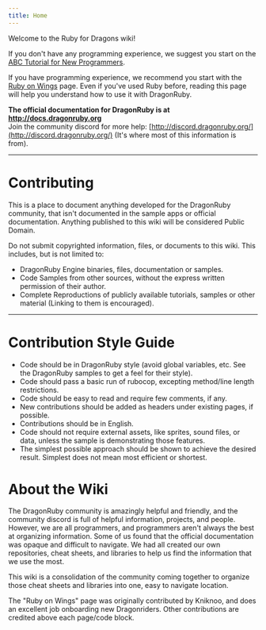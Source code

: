 ```yaml
---
title: Home
---
```


Welcome to the Ruby for Dragons wiki!

If you don't have any programming experience, we suggest you start on the [ABC Tutorial for New Programmers](https://github.com/DSchaedler/Ruby_for_Dragons/wiki/ABC-Tutorial-for-New-Programmers).

If you have programming experience, we recommend you start with the [Ruby on Wings](https://github.com/DSchaedler/Ruby_for_Dragons/wiki/Ruby-on-Wings) page. Even if you've used Ruby before, reading this page will help you understand how to use it with DragonRuby.

**The official documentation for DragonRuby is at http://docs.dragonruby.org**  
Join the community discord for more help: [http://discord.dragonruby.org/](http://discord.dragonruby.org/) (It's where most of this information is from).

***

# Contributing
This is a place to document anything developed for the DragonRuby community, that isn't documented in the sample apps or official documentation. Anything published to this wiki will be considered Public Domain.

Do not submit copyrighted information, files, or documents to this wiki. This includes, but is not limited to:
- DragonRuby Engine binaries, files, documentation or samples.
- Code Samples from other sources, without the express written permission of their author.
- Complete Reproductions of publicly available tutorials, samples or other material (Linking to them is encouraged).

***

# Contribution Style Guide
* Code should be in DragonRuby style (avoid global variables, etc. See the DragonRuby samples to get a feel for their style).
* Code should pass a basic run of rubocop, excepting method/line length restrictions.
* Code should be easy to read and require few comments, if any.
* New contributions should be added as headers under existing pages, if possible.
* Contributions should be in English.
* Code should not require external assets, like sprites, sound files, or data, unless the sample is demonstrating those features.
* The simplest possible approach should be shown to achieve the desired result. Simplest does not mean most efficient or shortest.

# About the Wiki
The DragonRuby community is amazingly helpful and friendly, and the community discord is full of helpful information, projects, and people. However, we are all programmers, and programmers aren't always the best at organizing information. Some of us found that the official documentation was opaque and difficult to navigate. We had all created our own repositories, cheat sheets, and libraries to help us find the information that we use the most.

This wiki is a consolidation of the community coming together to organize those cheat sheets and libraries into one, easy to navigate location.

The "Ruby on Wings" page was originally contributed by Kniknoo, and does an excellent job onboarding new Dragonriders. Other contributions are credited above each page/code block.
